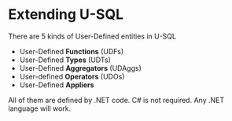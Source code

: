 # Extending U-SQL

There are 5 kinds of User-Defined entities in U-SQL

* User-Defined **Functions** (UDFs)
* User-Defined **Types** (UDTs)
* User-Defined **Aggregators** (UDAggs)
* User-defined **Operators** (UDOs)
* User-Defined **Appliers**  

All of them are defined by .NET code. C# is not required. Any .NET language will work.

